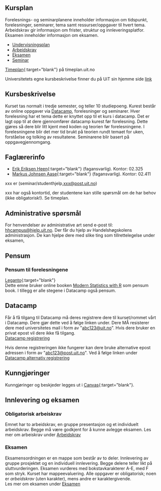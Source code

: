 

## Kursplan  

Forelesnings- og seminarplanene inneholder informasjon om tidspunkt, forelesninger, seminarer, tema samt ressurser/oppgaver til hvert tema.  
Arbeidskrav gir informasjon om frister, struktur og innleveringsplatfor.
Eksamen inneholder informasjon om eksamen. 

- [Undervisningsplan](forelesningsplan.html)
- [Arbeidskrav](innleveringer.html)
- [Eksamen](eksamen.html)
- [Seminar](seminarplan.html)

[Timeplan](https://timeplan.uit.no/emne_timeplan.php?sem=22h&fag=&module[]=SOK-2009-1#week-23){:target="blank"} på timeplan.uit.no

Universitetets egne kursbeskrivelse finner du på UiT sin hjemme side [link](https://uit.no/utdanning/emner/emne?p_document_id=766157)

## Kursbeskrivelse 

Kurset tas normalt i tredje semester, og teller 10 studiepoeng.
Kurest består av online oppgaver via [Datacamp](datacamp.com), forelesninger og seminarer. Hver forelesning har et tema dette er knyttet opp til et kurs i datacamp. Det er lagt opp til at dere gjennomfører datacamp kurest før forelesning. Dette gjøres så dere blir litt kjent med koden og teorien før forelesningene. I forelesningene blir det mer tid brukt på teorien rundt temaet for uken, forståelse og tolking av resultatene.
Seminarene blir basert på oppgavegjennomgang. 


## Faglærerinfo  
- [Erik Eriksen Heen](https://uit.no/ansatte/eirik.e.heen){:target="blank"} (fagansvarlig). Kontor: 02.325
- [Markus Johnsen Aase](https://uit.no/ansatte/markus.j.aase){:target="blank"} (fagansvarlig). Kontor: 02.411

xxx er (seminar/studenthjelp,<xxx@post.uit.no>)

xxx har også kontortid, der studentene kan stille spørsmål om de har behov (ikke obligatorisk!). Se timeplan. 
## Administrative spørsmål

For henvendelser av administrative art send e-post til: <hhcampus@hjelp.uit.no>. Der får du hjelp av Handelshøgskolens administrasjon. De kan hjelpe dere med slike ting som tillrettelegelse under eksamen, 


## Pensum  

### Pensum til forelesningene

[Leganto](https://bibsys-c.alma.exlibrisgroup.com/leganto/){:target="blank"}  
Dette emne bruker online booken [Modern Statistics with R](https://modernstatisticswithr.com/) som pensum book. I tillegg er alle stegene i Datacamp også pensum.

## Datacamp

Får å få tilgang til Datacamp må deres registrere dere til kurset/rommet vårt i Datacamp. Dere gjør dette ved å følge linken under. Dere MÅ resisterer dere med universitetes mail i form av "abc123@uit.no". Hvis dere bruker en privat epost vil dere ikke få tilgang.  
[Datacamp registrering](https://www.datacamp.com/groups/shared_links/59a79af5a31c38784058d1a2429854adf797616cd0e10dc9db51b014df878ece)

Hvis denne registreringen ikke fungerer kan dere bruke alternative epost adressen i form av "abc123@post.uit.no". Ved å følge linken under
[Datacamp alternativ registrering](https://www.datacamp.com/groups/shared_links/8a34d97b75e91c044e50e1726ac066089e6a1cba13430fd88382782a0b6edd0c)

## Kunngjøringer  

Kunngjøringer og beskjeder legges ut i [Canvas](https://uit.instructure.com/){:target="blank"}.


## Innlevering og eksamen  

### Obligatorisk arbeiskrav
Emnet har to arbeidskrav, en gruppe presentasjon og et individuelt arbeidskrav. Begge må være godkjent for å kunne avlegge eksamen. 
Les mer om arbeiskrav under [Arbeidskrav](innleveringer.html)

### Eksamen
Eksamensordningen er en mappe som består av to deler. Innlevering av gruppe prosjektet og en individuell innlevering. Begge delene teller likt på sluttvurderingen. Eksamen vurderes med bokstavkarakterer A-E, med F som stryk. 
Kurset har mappeevaluering. Alle oppgaver er obligatorisk; noen er _arbeidskrav_ (uten karakter), mens andre er karaktergivende.  
Les mer om eksamen under [Eksamen](eksamen.md)
